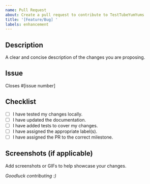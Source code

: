 ```yaml
---
name: Pull Request
about: Create a pull request to contribute to TestTubeYumYums
title: '[Feature/Bug] '
labels: enhancement
---
```


## Description

A clear and concise description of the changes you are proposing.

## Issue

Closes #[issue number]

## Checklist

- [ ] I have tested my changes locally.
- [ ] I have updated the documentation.
- [ ] I have added tests to cover my changes.
- [ ] I have assigned the appropriate label(s).
- [ ] I have assigned the PR to the correct milestone.

## Screenshots (if applicable)

Add screenshots or GIFs to help showcase your changes.

*Goodluck contributing :)*

